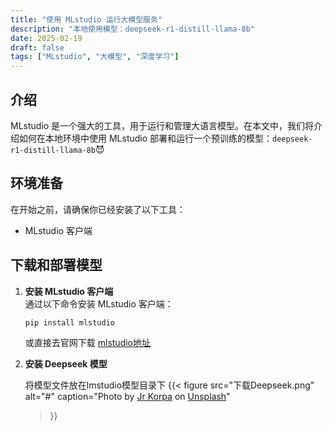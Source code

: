 ```yaml
---
title: "使用 MLstudio 运行大模型服务"
description: "本地使用模型：deepseek-r1-distill-llama-8b"
date: 2025-02-19
draft: false
tags: ["MLstudio", "大模型", "深度学习"]
---
```


## 介绍

MLstudio 是一个强大的工具，用于运行和管理大语言模型。在本文中，我们将介绍如何在本地环境中使用 MLstudio 部署和运行一个预训练的模型：`deepseek-r1-distill-llama-8b`😈

## 环境准备

在开始之前，请确保你已经安装了以下工具：
- MLstudio 客户端

## 下载和部署模型

1. **安装 MLstudio 客户端**  
   通过以下命令安装 MLstudio 客户端：
   ```bash
   pip install mlstudio
    ```
   或直接去官网下载 [mlstudio地址](https://lmstudio.ai/)
2. **安装 Deepseek 模型**

    将模型文件放在lmstudio模型目录下
    {{< figure
    src="下载Deepseek.png"
    alt="#"
    caption="Photo by [Jr Korpa](https://unsplash.com/@jrkorpa) on [Unsplash](https://unsplash.com/)"
    >}}